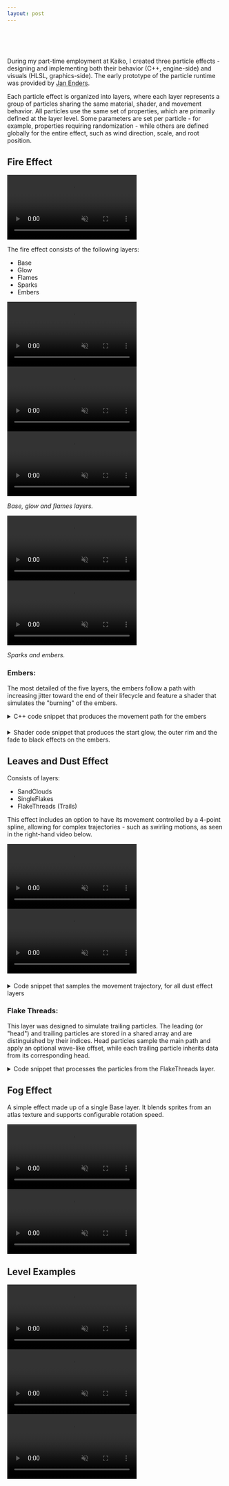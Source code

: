 ```yaml
---
layout: post
---
```


<div style="height: 50px;"></div>

During my part-time employment at Kaiko, I created three particle effects - designing and implementing both their behavior (C++, engine-side) and visuals (HLSL, graphics-side). The early prototype of the particle runtime was provided by [Jan Enders](https://aldurethar.github.io/).

Each particle effect is organized into layers, where each layer represents a group of particles sharing the same material, shader, and movement behavior. All particles use the same set of properties, which are primarily defined at the layer level. Some parameters are set per particle - for example, properties requiring randomization - while others are defined globally for the entire effect, such as wind direction, scale, and root position.

## Fire Effect

<div class="single-video">
	<video autoplay muted loop >
		<source src="/assets/videos/firefx_f.mp4?v=1" type="video/mp4">
	</video >
</div >

The fire effect consists of the following layers:
 
 - Base
 - Glow
 - Flames
 - Sparks
 - Embers

<div class="video-row vid-3" >
	<video autoplay muted loop >
	  <source src="/assets/videos/base_f.mp4?v=1" type="video/mp4">
	  Could not load the video
	</video >
	<video autoplay muted loop >
	  <source src="/assets/videos/glow_f.mp4?v=1" type="video/mp4">
	  Could not load the video
	</video >
	<video autoplay muted loop >
	  <source src="/assets/videos/flames_f.mp4?v=1" type="video/mp4">
	  Could not load the video
	</video >
</div >

*Base, glow and flames layers.*


<div class="video-row vid-2" >
	<video autoplay muted loop  >
	  <source src="/assets/videos/sparks_f.mp4?v=1" type="video/mp4">
	  Could not load the video
	</video >
	<video autoplay muted loop >
	  <source src="/assets/videos/embers_f.mp4?v=1" type="video/mp4">
	  Could not load the video
	</video >
</div >

*Sparks and embers.*

<!-- ### Sparks: 

Below is a code snippet that produces the hourglass-shaped trajectory for the sparks. 

``` cpp
float3 getSparksPath(const ParticleParameters& particle, float deltaTime, float time, float maxFreq /* = 23.0f*/, float maxAmp /* = 1.3f*/) 
{
	float3 inPos = particle.pos;
	float3 dir = particle.dir;
	float seedPerParticle = (float) particle.randomInt;
	float frequency = (seedPerParticle * 0.01f) * maxFreq; //will give percentage of maxFreq
	float amplitude = maxAmp;
	float orbitFreq = (seedPerParticle - 50.0f) * 100.0f; //remap range from -100 to 100
	float randomOffset = (seedPerParticle * 0.001f) + exp(-5.1f * time) * 0.1f;
	float sign = getRandomSign(amplitude);
	float randomPhaseOffset = (-0.3f) * (float)PI;
	float mainPath = (randomOffset + amplitude * sin(time * frequency + randomPhaseOffset) * exp(-0.40f * time * frequency));

	float3 outPos = {(amplitude * sin(orbitFreq * 0.01f) * mainPath * dir.x) ,
			inPos.y + deltaTime * dir.y,
			(sign * amplitude * cos(orbitFreq * 0.01f) * mainPath * dir.z)
	};
	outPos = addFloat3(outPos, particle.spawnPos);
	return outPos;
}

``` -->

### Embers: 

The most detailed of the five layers, the embers follow a path with increasing jitter toward the end of their lifecycle and feature a shader that simulates the "burning" of the embers.

<details>
<summary>C++ code snippet that produces the movement path for the embers</summary>
{% highlight cpp %}
float3 getEmbersPath(float3 inPos, float3 dir , float deltaTime, float time, float seedPerParticle) 
{
	float maxFreq = 1.0f; 
	float maxAmp = 0.2f; 
	float frequency = (seedPerParticle) * 0.01f * maxFreq; //will give percentage of maxFreq
	float amplitude = maxAmp /(frequency + 0.1f); // reverse proportion
	float sign = getRandomSign(seedPerParticle);
	float randomPhaseOffset = (seedPerParticle * 0.01f) * (float)PI;

	float3 outPos = { sign * amplitude * sin(time * frequency + randomPhaseOffset) * dir.x,
								inPos.y + deltaTime * dir.y,
								inPos.z + deltaTime * 0 };
	return outPos;
}
{% endhighlight %}
</details>

<div style="height: 20px;"></div>

<details>
<summary>Shader code snippet that produces the start glow, the outer rim and the fade to black effects on the embers.</summary>
{% highlight hlsl %}
GpuFireParticle particleData = g_particleParams[input.billboard_index];
int subdiv = 2; // subdivide texture atlas
uint textID = (particleData.randomInt % (subdiv * subdiv));
int2 spriteToSample = int2((int)(textID % subdiv), (int)(floor(textID / subdiv)));

float2 cleanSpriteUV = ((input.textureCoordinate + (int2)spriteToSample) / subdiv);
float alphaMask = saturate(KEEN_TEX_2D(g_baseTexture, (cleanSpriteUV)).x );

// start glow colors
float3 color1 = float3(1, 0.001, 0);
float3 color2 = float3(0.83, 0.16, 0.01);
float3 colorEdge = float3(1, 0.01, 0);
float3 gradientColor = lerp(color2, color1, saturate(alphaMask) * (1 - radialAlpha(tileAndCenter(input.textureCoordinate, 2.5, 2.5))));

// fade to black towards the end
gradientColor = lerp(gradientColor, float3(0.0, 0.0, 0.0),  Ease(0.28, 0.37, particleData.age_life.x * particleData.age_life.y));				
float startGlow = lerp(radialAlphaSmooth(input.textureCoordinate, 0.007f)*0.3f, 0.0, Ease(0.20, 0.35, particleData.age_life.x * particleData.age_life.y));

// burnt edge
float outer = saturate((1 - step(alphaMask, edgeWidth + (particleData.age_life.x * 0.7f))) );
float inner = step(alphaMask, 1 - (particleData.age_life.x * 0.7f));
float edgeMask = inner * outer;

// mix everything
float edgeIntensity = 2.0f;
gradientColor = lerp(gradientColor, colorEdge * edgeIntensity, edgeMask);
alphaMask *= outer * (Ease(0.03, 0.10, particleData.age_life.x )); 
float brightness = 10.0f;
gradientColor *= brightness;
alphaMask = max(startGlow,alphaMask);
return half4(gradientColor, saturate(alphaMask));
{% endhighlight %}
</details>

## Leaves and Dust Effect

Consists of layers:

 - SandClouds
 - SingleFlakes
 - FlakeThreads (Trails)

This effect includes an option to have its movement controlled by a 4-point spline, allowing for complex trajectories - such as swirling motions, as seen in the right-hand video below.

 <div class="video-row vid-2" >
	<video autoplay muted loop>
	  <source src="/assets/videos/dustfx_cr_f.mp4?v=1" type="video/mp4">
	  Could not load the video
	</video >
	<video autoplay muted loop>
	  <source src="/assets/videos/dust_cr_f.mp4?v=1" type="video/mp4">
	  Could not load the video
	</video >
</div >

<div style="height: 20px;"></div>


<details>
<summary>Code snippet that samples the movement trajectory, for all dust effect layers</summary>
{% highlight cpp %}
float lerpPosition1 = (currentParticle.age / m_systemParameters.maxLifetime);
float lerpPosition2 = ((currentParticle.age + timeStep * m_layerParameters[layer].agingSpeed) / m_systemParameters.maxLifetime);

float3 point1 = lerp3(lerp3(m_systemParameters.splinePoints[0], m_systemParameters.splinePoints[1], lerpPosition1), lerp3(m_systemParameters.splinePoints[1], m_systemParameters.splinePoints[2], lerpPosition1), lerpPosition1);
float3 point2 = lerp3(lerp3(m_systemParameters.splinePoints[0], m_systemParameters.splinePoints[1], lerpPosition2), lerp3(m_systemParameters.splinePoints[1], m_systemParameters.splinePoints[2], lerpPosition2), lerpPosition2);
Vector3 vDir = Vector3(addFloat3(point2, scaleFloat3(point1, -1.0f)));
vDir.normalize();
currentParticle.dir = {vDir.x, vDir.y, vDir.z};
currentParticle.dir = scaleFloat3(currentParticle.dir, m_systemParameters.windSpeed);
{% endhighlight %}
</details>

### Flake Threads: 

This layer was designed to simulate trailing particles. The leading (or "head") and trailing particles are stored in a shared array and are distinguished by their indices. Head particles sample the main path and apply an optional wave-like offset, while each trailing particle inherits data from its corresponding head.

<details>
<summary>Code snippet that processes the particles from the FlakeThreads layer.</summary>
{% highlight cpp %}
size_t trailIndex = currentParticle.index % (m_layerParameters[layer].trailParticleCount + 1u);

if (trailIndex == 0) // head particle
{ 
	currentParticle.pos = getDirectionPath(currentParticle, timeStep );
	float randomScaler = keen::pf::max(((float)currentParticle.randomInt) / 100.f, 0.7f);
	float3 splinePathOffset = getWaveOffsetPerpendicular(currentParticle, viewMatrix, timeStep, time, m_systemParameters.waveFrequencyScaler * (0.2f * currentParticle.lifetime * m_systemParameters.windSpeed);
	currentParticle.pos = addFloat3(currentParticle.pos, splinePathOffset, m_systemParameters.waveAmplitudeScaler * 2.00f * randomScaler));

	Vector3 currentVelocity;
	currentVelocity.set(currentParticle.pos.x - currentParticle.prevPos.x, currentParticle.pos.y - currentParticle.prevPos.y, currentParticle.pos.z - currentParticle.prevPos.z);
	currentVelocity.normalize();

	currentParticle.currentVelocity = float3(currentVelocity);
	currentParticle.prevPos = currentParticle.pos;
}
else  // trail particle 
{
	ParticleParameters& frontParticle = m_particleParameters[layer][i-1u]; // get the parent
	currentParticle.pos = addFloat3(frontParticle.pos, scaleFloat3(frontParticle.currentVelocity, -1.0f * m_layerParameters[layer].trailParticleDistance));
	currentParticle.randomInt = frontParticle.randomInt + 1;
	currentParticle.age = frontParticle.age;
	currentParticle.lifetime = frontParticle.lifetime;
	currentParticle.currentVelocity = frontParticle.currentVelocity;
	currentParticle.prevPos = currentParticle.pos;
}
{% endhighlight %}
</details>

## Fog Effect

A simple effect made up of a single Base layer. It blends sprites from an atlas texture and supports configurable rotation speed.

<div class="video-row vid-2" >
	<video autoplay muted loop>
	  <source src="/assets/videos/fogfx_f.mp4?v=1" type="video/mp4">
	  Could not load the video
	</video >
	<video autoplay muted loop>
	  <source src="/assets/videos/fog_f.mp4?v=1" type="video/mp4">
	  Could not load the video
	</video >
</div >

## Level Examples

<div class="single-video" >
	<video autoplay muted loop >
		<source src="/assets/videos/fire_f.mp4?v=12" type="video/mp4">
		Could not load the video
	</video >
</div>

<div class="single-video" >
	<video autoplay muted loop >
		<source src="/assets/videos/wind_f.mp4?v=2" type="video/mp4">
		Could not load the video
	</video >
</div>

<div class="single-video" >
	<video autoplay muted loop >
		<source src="/assets/videos/wind_fire_cloud_f.mp4?v=2" type="video/mp4">
		Could not load the video
	</video >
</div>